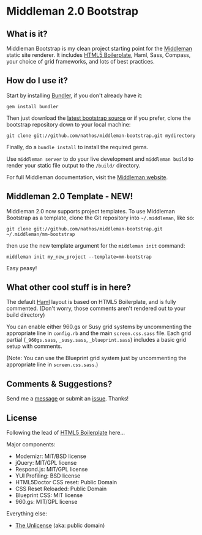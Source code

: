 # Middleman 2.0 Bootstrap


## What is it?

Middleman Bootstrap is my clean project starting point for the [Middleman](http://middlemanapp.com/) static site renderer. It includes [HTML5 Boilerplate](http://html5boilerplate.com/), Haml, Sass, Compass, your choice of grid frameworks, and lots of best practices.


## How do I use it?

Start by installing [Bundler](http://gembundler.com/), if you don't already have it:

```
gem install bundler
```

Then just download the [latest bootstrap source](https://github.com/nathos/middleman-bootstrap/archives/master) or if you prefer, clone the bootstrap repository down to your local machine:

```
git clone git://github.com/nathos/middleman-bootstrap.git mydirectory
```

Finally, do a ```bundle install``` to install the required gems.

Use ```middleman server``` to do your live development and ```middleman build``` to render your static file output to the ```/build/``` directory. 

For full Middleman documentation, visit the [Middleman website](http://middlemanapp.com/).


## Middleman 2.0 Template - NEW!

Middleman 2.0 now supports project templates. To use Middleman Bootstrap as a template, clone the Git repository into ```~/.middleman```, like so:

```git clone git://github.com/nathos/middleman-bootstrap.git ~/.middleman/mm-bootstrap```

then use the new template argument for the ```middleman init``` command:

```middleman init my_new_project --template=mm-bootstrap```

Easy peasy!


## What other cool stuff is in here?

The default [Haml](http://haml-lang.com/) layout is based on HTML5 Boilerplate, and is fully commented. (Don't worry, those comments aren't rendered out to your build directory)

You can enable either 960.gs or Susy grid systems by uncommenting the appropriate line in ```config.rb``` and the main ```screen.css.sass``` file. Each grid partial (```_960gs.sass```, ```_susy.sass```, ```_blueprint.sass```) includes a basic grid setup with comments.

(Note: You can use the Blueprint grid system just by uncommenting the appropriate line in ```screen.css.sass```.)


## Comments & Suggestions?

Send me a [message](https://github.com/nathos) or submit an [issue](https://github.com/nathos/middleman-bootstrap/issues). Thanks!


## License

Following the lead of [HTML5 Boilerplate](https://github.com/paulirish/html5-boilerplate) here...

Major components:

* Modernizr: MIT/BSD license
* jQuery: MIT/GPL license
* Respond.js: MIT/GPL license
* YUI Profiling: BSD license
* HTML5Doctor CSS reset: Public Domain
* CSS Reset Reloaded: Public Domain
* Blueprint CSS: MIT license
* 960.gs: MIT/GPL license

Everything else:

* [The Unlicense](http://unlicense.org/) (aka: public domain)